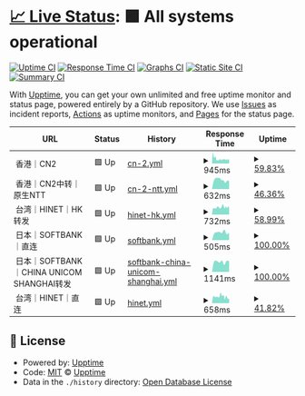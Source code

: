 # [📈 Live Status](https://uptime.kvcb.me): <!--live status--> **🟩 All systems operational**

[![Uptime CI](https://github.com/intSailers/uptime/workflows/Uptime%20CI/badge.svg)](https://github.com/intSailers/uptime/actions?query=workflow%3A%22Uptime+CI%22)
[![Response Time CI](https://github.com/intSailers/uptime/workflows/Response%20Time%20CI/badge.svg)](https://github.com/intSailers/uptime/actions?query=workflow%3A%22Response+Time+CI%22)
[![Graphs CI](https://github.com/intSailers/uptime/workflows/Graphs%20CI/badge.svg)](https://github.com/intSailers/uptime/actions?query=workflow%3A%22Graphs+CI%22)
[![Static Site CI](https://github.com/intSailers/uptime/workflows/Static%20Site%20CI/badge.svg)](https://github.com/intSailers/uptime/actions?query=workflow%3A%22Static+Site+CI%22)
[![Summary CI](https://github.com/intSailers/uptime/workflows/Summary%20CI/badge.svg)](https://github.com/intSailers/uptime/actions?query=workflow%3A%22Summary+CI%22)

With [Upptime](https://upptime.js.org), you can get your own unlimited and free uptime monitor and status page, powered entirely by a GitHub repository. We use [Issues](https://github.com/upptime/upptime/issues) as incident reports, [Actions](https://github.com/intSailers/uptime/actions) as uptime monitors, and [Pages](https://demo.upptime.js.org) for the status page.

<!--start: status pages-->
<!-- This summary is generated by Upptime (https://github.com/upptime/upptime) -->
<!-- Do not edit this manually, your changes will be overwritten -->
<!-- prettier-ignore -->
| URL | Status | History | Response Time | Uptime |
| --- | ------ | ------- | ------------- | ------ |
| <img alt="" src="https://avatars.githubusercontent.com/u/18746954?s=60&v=4" height="13"> 香港｜CN2 | 🟩 Up | [cn-2.yml](https://github.com/intSailers/uptime/commits/HEAD/history/cn-2.yml) | <details><summary><img alt="Response time graph" src="./graphs/cn-2/response-time-week.png" height="20"> 945ms</summary><br><a href="https://uptime.kvcb.me/history/cn-2"><img alt="Response time 945" src="https://img.shields.io/endpoint?url=https%3A%2F%2Fraw.githubusercontent.com%2FintSailers%2Fuptime%2FHEAD%2Fapi%2Fcn-2%2Fresponse-time.json"></a><br><a href="https://uptime.kvcb.me/history/cn-2"><img alt="24-hour response time 945" src="https://img.shields.io/endpoint?url=https%3A%2F%2Fraw.githubusercontent.com%2FintSailers%2Fuptime%2FHEAD%2Fapi%2Fcn-2%2Fresponse-time-day.json"></a><br><a href="https://uptime.kvcb.me/history/cn-2"><img alt="7-day response time 945" src="https://img.shields.io/endpoint?url=https%3A%2F%2Fraw.githubusercontent.com%2FintSailers%2Fuptime%2FHEAD%2Fapi%2Fcn-2%2Fresponse-time-week.json"></a><br><a href="https://uptime.kvcb.me/history/cn-2"><img alt="30-day response time 945" src="https://img.shields.io/endpoint?url=https%3A%2F%2Fraw.githubusercontent.com%2FintSailers%2Fuptime%2FHEAD%2Fapi%2Fcn-2%2Fresponse-time-month.json"></a><br><a href="https://uptime.kvcb.me/history/cn-2"><img alt="1-year response time 945" src="https://img.shields.io/endpoint?url=https%3A%2F%2Fraw.githubusercontent.com%2FintSailers%2Fuptime%2FHEAD%2Fapi%2Fcn-2%2Fresponse-time-year.json"></a></details> | <details><summary><a href="https://uptime.kvcb.me/history/cn-2">59.83%</a></summary><a href="https://uptime.kvcb.me/history/cn-2"><img alt="All-time uptime 59.83%" src="https://img.shields.io/endpoint?url=https%3A%2F%2Fraw.githubusercontent.com%2FintSailers%2Fuptime%2FHEAD%2Fapi%2Fcn-2%2Fuptime.json"></a><br><a href="https://uptime.kvcb.me/history/cn-2"><img alt="24-hour uptime 59.83%" src="https://img.shields.io/endpoint?url=https%3A%2F%2Fraw.githubusercontent.com%2FintSailers%2Fuptime%2FHEAD%2Fapi%2Fcn-2%2Fuptime-day.json"></a><br><a href="https://uptime.kvcb.me/history/cn-2"><img alt="7-day uptime 59.83%" src="https://img.shields.io/endpoint?url=https%3A%2F%2Fraw.githubusercontent.com%2FintSailers%2Fuptime%2FHEAD%2Fapi%2Fcn-2%2Fuptime-week.json"></a><br><a href="https://uptime.kvcb.me/history/cn-2"><img alt="30-day uptime 59.83%" src="https://img.shields.io/endpoint?url=https%3A%2F%2Fraw.githubusercontent.com%2FintSailers%2Fuptime%2FHEAD%2Fapi%2Fcn-2%2Fuptime-month.json"></a><br><a href="https://uptime.kvcb.me/history/cn-2"><img alt="1-year uptime 59.83%" src="https://img.shields.io/endpoint?url=https%3A%2F%2Fraw.githubusercontent.com%2FintSailers%2Fuptime%2FHEAD%2Fapi%2Fcn-2%2Fuptime-year.json"></a></details>
| <img alt="" src="https://avatars.githubusercontent.com/u/18746954?s=60&v=4" height="13"> 香港｜CN2中转｜原生NTT | 🟩 Up | [cn-2-ntt.yml](https://github.com/intSailers/uptime/commits/HEAD/history/cn-2-ntt.yml) | <details><summary><img alt="Response time graph" src="./graphs/cn-2-ntt/response-time-week.png" height="20"> 632ms</summary><br><a href="https://uptime.kvcb.me/history/cn-2-ntt"><img alt="Response time 632" src="https://img.shields.io/endpoint?url=https%3A%2F%2Fraw.githubusercontent.com%2FintSailers%2Fuptime%2FHEAD%2Fapi%2Fcn-2-ntt%2Fresponse-time.json"></a><br><a href="https://uptime.kvcb.me/history/cn-2-ntt"><img alt="24-hour response time 632" src="https://img.shields.io/endpoint?url=https%3A%2F%2Fraw.githubusercontent.com%2FintSailers%2Fuptime%2FHEAD%2Fapi%2Fcn-2-ntt%2Fresponse-time-day.json"></a><br><a href="https://uptime.kvcb.me/history/cn-2-ntt"><img alt="7-day response time 632" src="https://img.shields.io/endpoint?url=https%3A%2F%2Fraw.githubusercontent.com%2FintSailers%2Fuptime%2FHEAD%2Fapi%2Fcn-2-ntt%2Fresponse-time-week.json"></a><br><a href="https://uptime.kvcb.me/history/cn-2-ntt"><img alt="30-day response time 632" src="https://img.shields.io/endpoint?url=https%3A%2F%2Fraw.githubusercontent.com%2FintSailers%2Fuptime%2FHEAD%2Fapi%2Fcn-2-ntt%2Fresponse-time-month.json"></a><br><a href="https://uptime.kvcb.me/history/cn-2-ntt"><img alt="1-year response time 632" src="https://img.shields.io/endpoint?url=https%3A%2F%2Fraw.githubusercontent.com%2FintSailers%2Fuptime%2FHEAD%2Fapi%2Fcn-2-ntt%2Fresponse-time-year.json"></a></details> | <details><summary><a href="https://uptime.kvcb.me/history/cn-2-ntt">46.36%</a></summary><a href="https://uptime.kvcb.me/history/cn-2-ntt"><img alt="All-time uptime 46.36%" src="https://img.shields.io/endpoint?url=https%3A%2F%2Fraw.githubusercontent.com%2FintSailers%2Fuptime%2FHEAD%2Fapi%2Fcn-2-ntt%2Fuptime.json"></a><br><a href="https://uptime.kvcb.me/history/cn-2-ntt"><img alt="24-hour uptime 46.36%" src="https://img.shields.io/endpoint?url=https%3A%2F%2Fraw.githubusercontent.com%2FintSailers%2Fuptime%2FHEAD%2Fapi%2Fcn-2-ntt%2Fuptime-day.json"></a><br><a href="https://uptime.kvcb.me/history/cn-2-ntt"><img alt="7-day uptime 46.36%" src="https://img.shields.io/endpoint?url=https%3A%2F%2Fraw.githubusercontent.com%2FintSailers%2Fuptime%2FHEAD%2Fapi%2Fcn-2-ntt%2Fuptime-week.json"></a><br><a href="https://uptime.kvcb.me/history/cn-2-ntt"><img alt="30-day uptime 46.36%" src="https://img.shields.io/endpoint?url=https%3A%2F%2Fraw.githubusercontent.com%2FintSailers%2Fuptime%2FHEAD%2Fapi%2Fcn-2-ntt%2Fuptime-month.json"></a><br><a href="https://uptime.kvcb.me/history/cn-2-ntt"><img alt="1-year uptime 46.36%" src="https://img.shields.io/endpoint?url=https%3A%2F%2Fraw.githubusercontent.com%2FintSailers%2Fuptime%2FHEAD%2Fapi%2Fcn-2-ntt%2Fuptime-year.json"></a></details>
| <img alt="" src="https://avatars.githubusercontent.com/u/10785943?s=60&v=4" height="13"> 台湾｜HINET｜HK转发 | 🟩 Up | [hinet-hk.yml](https://github.com/intSailers/uptime/commits/HEAD/history/hinet-hk.yml) | <details><summary><img alt="Response time graph" src="./graphs/hinet-hk/response-time-week.png" height="20"> 732ms</summary><br><a href="https://uptime.kvcb.me/history/hinet-hk"><img alt="Response time 732" src="https://img.shields.io/endpoint?url=https%3A%2F%2Fraw.githubusercontent.com%2FintSailers%2Fuptime%2FHEAD%2Fapi%2Fhinet-hk%2Fresponse-time.json"></a><br><a href="https://uptime.kvcb.me/history/hinet-hk"><img alt="24-hour response time 732" src="https://img.shields.io/endpoint?url=https%3A%2F%2Fraw.githubusercontent.com%2FintSailers%2Fuptime%2FHEAD%2Fapi%2Fhinet-hk%2Fresponse-time-day.json"></a><br><a href="https://uptime.kvcb.me/history/hinet-hk"><img alt="7-day response time 732" src="https://img.shields.io/endpoint?url=https%3A%2F%2Fraw.githubusercontent.com%2FintSailers%2Fuptime%2FHEAD%2Fapi%2Fhinet-hk%2Fresponse-time-week.json"></a><br><a href="https://uptime.kvcb.me/history/hinet-hk"><img alt="30-day response time 732" src="https://img.shields.io/endpoint?url=https%3A%2F%2Fraw.githubusercontent.com%2FintSailers%2Fuptime%2FHEAD%2Fapi%2Fhinet-hk%2Fresponse-time-month.json"></a><br><a href="https://uptime.kvcb.me/history/hinet-hk"><img alt="1-year response time 732" src="https://img.shields.io/endpoint?url=https%3A%2F%2Fraw.githubusercontent.com%2FintSailers%2Fuptime%2FHEAD%2Fapi%2Fhinet-hk%2Fresponse-time-year.json"></a></details> | <details><summary><a href="https://uptime.kvcb.me/history/hinet-hk">58.99%</a></summary><a href="https://uptime.kvcb.me/history/hinet-hk"><img alt="All-time uptime 58.99%" src="https://img.shields.io/endpoint?url=https%3A%2F%2Fraw.githubusercontent.com%2FintSailers%2Fuptime%2FHEAD%2Fapi%2Fhinet-hk%2Fuptime.json"></a><br><a href="https://uptime.kvcb.me/history/hinet-hk"><img alt="24-hour uptime 58.99%" src="https://img.shields.io/endpoint?url=https%3A%2F%2Fraw.githubusercontent.com%2FintSailers%2Fuptime%2FHEAD%2Fapi%2Fhinet-hk%2Fuptime-day.json"></a><br><a href="https://uptime.kvcb.me/history/hinet-hk"><img alt="7-day uptime 58.99%" src="https://img.shields.io/endpoint?url=https%3A%2F%2Fraw.githubusercontent.com%2FintSailers%2Fuptime%2FHEAD%2Fapi%2Fhinet-hk%2Fuptime-week.json"></a><br><a href="https://uptime.kvcb.me/history/hinet-hk"><img alt="30-day uptime 58.99%" src="https://img.shields.io/endpoint?url=https%3A%2F%2Fraw.githubusercontent.com%2FintSailers%2Fuptime%2FHEAD%2Fapi%2Fhinet-hk%2Fuptime-month.json"></a><br><a href="https://uptime.kvcb.me/history/hinet-hk"><img alt="1-year uptime 58.99%" src="https://img.shields.io/endpoint?url=https%3A%2F%2Fraw.githubusercontent.com%2FintSailers%2Fuptime%2FHEAD%2Fapi%2Fhinet-hk%2Fuptime-year.json"></a></details>
| <img alt="" src="https://avatars.githubusercontent.com/u/10785943?s=60&v=4" height="13"> 日本｜SOFTBANK｜直连 | 🟩 Up | [softbank.yml](https://github.com/intSailers/uptime/commits/HEAD/history/softbank.yml) | <details><summary><img alt="Response time graph" src="./graphs/softbank/response-time-week.png" height="20"> 505ms</summary><br><a href="https://uptime.kvcb.me/history/softbank"><img alt="Response time 505" src="https://img.shields.io/endpoint?url=https%3A%2F%2Fraw.githubusercontent.com%2FintSailers%2Fuptime%2FHEAD%2Fapi%2Fsoftbank%2Fresponse-time.json"></a><br><a href="https://uptime.kvcb.me/history/softbank"><img alt="24-hour response time 505" src="https://img.shields.io/endpoint?url=https%3A%2F%2Fraw.githubusercontent.com%2FintSailers%2Fuptime%2FHEAD%2Fapi%2Fsoftbank%2Fresponse-time-day.json"></a><br><a href="https://uptime.kvcb.me/history/softbank"><img alt="7-day response time 505" src="https://img.shields.io/endpoint?url=https%3A%2F%2Fraw.githubusercontent.com%2FintSailers%2Fuptime%2FHEAD%2Fapi%2Fsoftbank%2Fresponse-time-week.json"></a><br><a href="https://uptime.kvcb.me/history/softbank"><img alt="30-day response time 505" src="https://img.shields.io/endpoint?url=https%3A%2F%2Fraw.githubusercontent.com%2FintSailers%2Fuptime%2FHEAD%2Fapi%2Fsoftbank%2Fresponse-time-month.json"></a><br><a href="https://uptime.kvcb.me/history/softbank"><img alt="1-year response time 505" src="https://img.shields.io/endpoint?url=https%3A%2F%2Fraw.githubusercontent.com%2FintSailers%2Fuptime%2FHEAD%2Fapi%2Fsoftbank%2Fresponse-time-year.json"></a></details> | <details><summary><a href="https://uptime.kvcb.me/history/softbank">100.00%</a></summary><a href="https://uptime.kvcb.me/history/softbank"><img alt="All-time uptime 100.00%" src="https://img.shields.io/endpoint?url=https%3A%2F%2Fraw.githubusercontent.com%2FintSailers%2Fuptime%2FHEAD%2Fapi%2Fsoftbank%2Fuptime.json"></a><br><a href="https://uptime.kvcb.me/history/softbank"><img alt="24-hour uptime 100.00%" src="https://img.shields.io/endpoint?url=https%3A%2F%2Fraw.githubusercontent.com%2FintSailers%2Fuptime%2FHEAD%2Fapi%2Fsoftbank%2Fuptime-day.json"></a><br><a href="https://uptime.kvcb.me/history/softbank"><img alt="7-day uptime 100.00%" src="https://img.shields.io/endpoint?url=https%3A%2F%2Fraw.githubusercontent.com%2FintSailers%2Fuptime%2FHEAD%2Fapi%2Fsoftbank%2Fuptime-week.json"></a><br><a href="https://uptime.kvcb.me/history/softbank"><img alt="30-day uptime 100.00%" src="https://img.shields.io/endpoint?url=https%3A%2F%2Fraw.githubusercontent.com%2FintSailers%2Fuptime%2FHEAD%2Fapi%2Fsoftbank%2Fuptime-month.json"></a><br><a href="https://uptime.kvcb.me/history/softbank"><img alt="1-year uptime 100.00%" src="https://img.shields.io/endpoint?url=https%3A%2F%2Fraw.githubusercontent.com%2FintSailers%2Fuptime%2FHEAD%2Fapi%2Fsoftbank%2Fuptime-year.json"></a></details>
| <img alt="" src="https://avatars.githubusercontent.com/u/10785943?s=60&v=4" height="13"> 日本｜SOFTBANK｜CHINA UNICOM SHANGHAI转发 | 🟩 Up | [softbank-china-unicom-shanghai.yml](https://github.com/intSailers/uptime/commits/HEAD/history/softbank-china-unicom-shanghai.yml) | <details><summary><img alt="Response time graph" src="./graphs/softbank-china-unicom-shanghai/response-time-week.png" height="20"> 1141ms</summary><br><a href="https://uptime.kvcb.me/history/softbank-china-unicom-shanghai"><img alt="Response time 1141" src="https://img.shields.io/endpoint?url=https%3A%2F%2Fraw.githubusercontent.com%2FintSailers%2Fuptime%2FHEAD%2Fapi%2Fsoftbank-china-unicom-shanghai%2Fresponse-time.json"></a><br><a href="https://uptime.kvcb.me/history/softbank-china-unicom-shanghai"><img alt="24-hour response time 1141" src="https://img.shields.io/endpoint?url=https%3A%2F%2Fraw.githubusercontent.com%2FintSailers%2Fuptime%2FHEAD%2Fapi%2Fsoftbank-china-unicom-shanghai%2Fresponse-time-day.json"></a><br><a href="https://uptime.kvcb.me/history/softbank-china-unicom-shanghai"><img alt="7-day response time 1141" src="https://img.shields.io/endpoint?url=https%3A%2F%2Fraw.githubusercontent.com%2FintSailers%2Fuptime%2FHEAD%2Fapi%2Fsoftbank-china-unicom-shanghai%2Fresponse-time-week.json"></a><br><a href="https://uptime.kvcb.me/history/softbank-china-unicom-shanghai"><img alt="30-day response time 1141" src="https://img.shields.io/endpoint?url=https%3A%2F%2Fraw.githubusercontent.com%2FintSailers%2Fuptime%2FHEAD%2Fapi%2Fsoftbank-china-unicom-shanghai%2Fresponse-time-month.json"></a><br><a href="https://uptime.kvcb.me/history/softbank-china-unicom-shanghai"><img alt="1-year response time 1141" src="https://img.shields.io/endpoint?url=https%3A%2F%2Fraw.githubusercontent.com%2FintSailers%2Fuptime%2FHEAD%2Fapi%2Fsoftbank-china-unicom-shanghai%2Fresponse-time-year.json"></a></details> | <details><summary><a href="https://uptime.kvcb.me/history/softbank-china-unicom-shanghai">100.00%</a></summary><a href="https://uptime.kvcb.me/history/softbank-china-unicom-shanghai"><img alt="All-time uptime 100.00%" src="https://img.shields.io/endpoint?url=https%3A%2F%2Fraw.githubusercontent.com%2FintSailers%2Fuptime%2FHEAD%2Fapi%2Fsoftbank-china-unicom-shanghai%2Fuptime.json"></a><br><a href="https://uptime.kvcb.me/history/softbank-china-unicom-shanghai"><img alt="24-hour uptime 100.00%" src="https://img.shields.io/endpoint?url=https%3A%2F%2Fraw.githubusercontent.com%2FintSailers%2Fuptime%2FHEAD%2Fapi%2Fsoftbank-china-unicom-shanghai%2Fuptime-day.json"></a><br><a href="https://uptime.kvcb.me/history/softbank-china-unicom-shanghai"><img alt="7-day uptime 100.00%" src="https://img.shields.io/endpoint?url=https%3A%2F%2Fraw.githubusercontent.com%2FintSailers%2Fuptime%2FHEAD%2Fapi%2Fsoftbank-china-unicom-shanghai%2Fuptime-week.json"></a><br><a href="https://uptime.kvcb.me/history/softbank-china-unicom-shanghai"><img alt="30-day uptime 100.00%" src="https://img.shields.io/endpoint?url=https%3A%2F%2Fraw.githubusercontent.com%2FintSailers%2Fuptime%2FHEAD%2Fapi%2Fsoftbank-china-unicom-shanghai%2Fuptime-month.json"></a><br><a href="https://uptime.kvcb.me/history/softbank-china-unicom-shanghai"><img alt="1-year uptime 100.00%" src="https://img.shields.io/endpoint?url=https%3A%2F%2Fraw.githubusercontent.com%2FintSailers%2Fuptime%2FHEAD%2Fapi%2Fsoftbank-china-unicom-shanghai%2Fuptime-year.json"></a></details>
| <img alt="" src="https://avatars.githubusercontent.com/u/10785943?s=60&v=4" height="13"> 台湾｜HINET｜直连 | 🟩 Up | [hinet.yml](https://github.com/intSailers/uptime/commits/HEAD/history/hinet.yml) | <details><summary><img alt="Response time graph" src="./graphs/hinet/response-time-week.png" height="20"> 658ms</summary><br><a href="https://uptime.kvcb.me/history/hinet"><img alt="Response time 658" src="https://img.shields.io/endpoint?url=https%3A%2F%2Fraw.githubusercontent.com%2FintSailers%2Fuptime%2FHEAD%2Fapi%2Fhinet%2Fresponse-time.json"></a><br><a href="https://uptime.kvcb.me/history/hinet"><img alt="24-hour response time 658" src="https://img.shields.io/endpoint?url=https%3A%2F%2Fraw.githubusercontent.com%2FintSailers%2Fuptime%2FHEAD%2Fapi%2Fhinet%2Fresponse-time-day.json"></a><br><a href="https://uptime.kvcb.me/history/hinet"><img alt="7-day response time 658" src="https://img.shields.io/endpoint?url=https%3A%2F%2Fraw.githubusercontent.com%2FintSailers%2Fuptime%2FHEAD%2Fapi%2Fhinet%2Fresponse-time-week.json"></a><br><a href="https://uptime.kvcb.me/history/hinet"><img alt="30-day response time 658" src="https://img.shields.io/endpoint?url=https%3A%2F%2Fraw.githubusercontent.com%2FintSailers%2Fuptime%2FHEAD%2Fapi%2Fhinet%2Fresponse-time-month.json"></a><br><a href="https://uptime.kvcb.me/history/hinet"><img alt="1-year response time 658" src="https://img.shields.io/endpoint?url=https%3A%2F%2Fraw.githubusercontent.com%2FintSailers%2Fuptime%2FHEAD%2Fapi%2Fhinet%2Fresponse-time-year.json"></a></details> | <details><summary><a href="https://uptime.kvcb.me/history/hinet">41.82%</a></summary><a href="https://uptime.kvcb.me/history/hinet"><img alt="All-time uptime 41.82%" src="https://img.shields.io/endpoint?url=https%3A%2F%2Fraw.githubusercontent.com%2FintSailers%2Fuptime%2FHEAD%2Fapi%2Fhinet%2Fuptime.json"></a><br><a href="https://uptime.kvcb.me/history/hinet"><img alt="24-hour uptime 41.82%" src="https://img.shields.io/endpoint?url=https%3A%2F%2Fraw.githubusercontent.com%2FintSailers%2Fuptime%2FHEAD%2Fapi%2Fhinet%2Fuptime-day.json"></a><br><a href="https://uptime.kvcb.me/history/hinet"><img alt="7-day uptime 41.82%" src="https://img.shields.io/endpoint?url=https%3A%2F%2Fraw.githubusercontent.com%2FintSailers%2Fuptime%2FHEAD%2Fapi%2Fhinet%2Fuptime-week.json"></a><br><a href="https://uptime.kvcb.me/history/hinet"><img alt="30-day uptime 41.82%" src="https://img.shields.io/endpoint?url=https%3A%2F%2Fraw.githubusercontent.com%2FintSailers%2Fuptime%2FHEAD%2Fapi%2Fhinet%2Fuptime-month.json"></a><br><a href="https://uptime.kvcb.me/history/hinet"><img alt="1-year uptime 41.82%" src="https://img.shields.io/endpoint?url=https%3A%2F%2Fraw.githubusercontent.com%2FintSailers%2Fuptime%2FHEAD%2Fapi%2Fhinet%2Fuptime-year.json"></a></details>

<!--end: status pages-->

## 📄 License

- Powered by: [Upptime](https://github.com/upptime/upptime)
- Code: [MIT](./LICENSE) © [Upptime](https://upptime.js.org)
- Data in the `./history` directory: [Open Database License](https://opendatacommons.org/licenses/odbl/1-0/)
